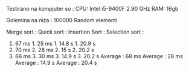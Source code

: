 Testirano na kompjuter so : 
CPU: Intel i5-9400F 2.90 GHz
RAM: 16gb

Golemina na niza : 100000
Random elementi

Merge sort :              Quick sort :            Insertion Sort :          Selection sort :
1. 67 ms                  1. 25 ms                1. 14.8 s                 1. 20.9 s
2. 70 ms                  2. 28 ms                2. 15 s                   2. 20.2 s
3. 66 ms                  3. 30 ms                3. 14.9 s                 3. 20.2 s
Average : 68 ms           Average : 28 ms         Average : 14.9 s          Average : 20.4 s
